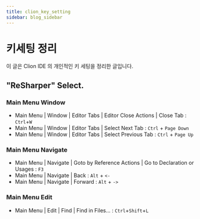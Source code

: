 ```yaml
---
title: clion_key_setting
sidebar: blog_sidebar
---
```


# 키세팅 정리
이 글은 Clion IDE 의 개인적인 키 세팅을 정리한 글입니다.

## "ReSharper" Select.
### Main Menu Window
- Main Menu | Window | Editor Tabs | Editor Close Actions | Close Tab : `Ctrl`+`W`
- Main Menu | Window | Editor Tabs | Select Next Tab : `Ctrl` + `Page Down`
- Main Menu | Window | Editor Tabs | Select Previous Tab : `Ctrl` + `Page Up`
### Main Menu Navigate
- Main Menu | Navigate | Goto by Reference Actions | Go to Declaration or Usages : `F3`
- Main Menu | Navigate | Back : `Alt` + `<-`
- Main Menu | Navigate | Forward : `Alt` + `->` 
### Main Menu Edit
- Main Menu | Edit | Find | Find in Files… : `Ctrl`+`Shift`+`L`
